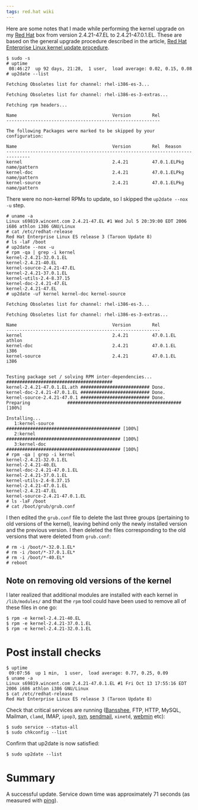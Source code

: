 ```yaml
---
tags: red.hat wiki
---
```


Here are some notes that I made while performing the kernel upgrade on my [Red Hat](/wiki/Red_Hat) box from version 2.4.21-47.EL to 2.4.21-47.0.1.EL. These are based on the general upgrade procedure described in the article, [Red Hat Enterprise Linux kernel update procedure](/wiki/Red_Hat_Enterprise_Linux_kernel_update_procedure).

    $ sudo -s
    # uptime
     08:46:27  up 92 days, 21:28,  1 user,  load average: 0.02, 0.15, 0.08
    # up2date --list

    Fetching Obsoletes list for channel: rhel-i386-es-3...

    Fetching Obsoletes list for channel: rhel-i386-es-3-extras...

    Fetching rpm headers...

    Name                                    Version        Rel
    ----------------------------------------------------------

    The following Packages were marked to be skipped by your configuration:

    Name                                    Version        Rel  Reason
    -------------------------------------------------------------------------------
    kernel                                  2.4.21         47.0.1.ELPkg name/pattern
    kernel-doc                              2.4.21         47.0.1.ELPkg name/pattern
    kernel-source                           2.4.21         47.0.1.ELPkg name/pattern

There were no non-kernel RPMs to update, so I skipped the `up2date --nox -u` step.

    # uname -a
    Linux s69819.wincent.com 2.4.21-47.EL #1 Wed Jul 5 20:39:00 EDT 2006 i686 athlon i386 GNU/Linux
    # cat /etc/redhat-release
    Red Hat Enterprise Linux ES release 3 (Taroon Update 8)
    # ls -laF /boot
    # up2date --nox -u
    # rpm -qa | grep -i kernel
    kernel-2.4.21-32.0.1.EL
    kernel-2.4.21-40.EL
    kernel-source-2.4.21-47.EL
    kernel-2.4.21-37.0.1.EL
    kernel-utils-2.4-8.37.15
    kernel-doc-2.4.21-47.EL
    kernel-2.4.21-47.EL
    # up2date -uf kernel kernel-doc kernel-source

    Fetching Obsoletes list for channel: rhel-i386-es-3...

    Fetching Obsoletes list for channel: rhel-i386-es-3-extras...

    Name                                    Version        Rel
    ----------------------------------------------------------
    kernel                                  2.4.21         47.0.1.EL         athlon
    kernel-doc                              2.4.21         47.0.1.EL         i386
    kernel-source                           2.4.21         47.0.1.EL         i386


    Testing package set / solving RPM inter-dependencies...
    ########################################
    kernel-2.4.21-47.0.1.EL.ath ########################## Done.
    kernel-doc-2.4.21-47.0.1.EL ########################## Done.
    kernel-source-2.4.21-47.0.1 ########################## Done.
    Preparing              ########################################### [100%]

    Installing...
       1:kernel-source          ########################################### [100%]
       2:kernel                 ########################################### [100%]
       3:kernel-doc             ########################################### [100%]
    # rpm -qa | grep -i kernel
    kernel-2.4.21-32.0.1.EL
    kernel-2.4.21-40.EL
    kernel-doc-2.4.21-47.0.1.EL
    kernel-2.4.21-37.0.1.EL
    kernel-utils-2.4-8.37.15
    kernel-2.4.21-47.0.1.EL
    kernel-2.4.21-47.EL
    kernel-source-2.4.21-47.0.1.EL
    # ls -laF /boot
    # cat /boot/grub/grub.conf

I then edited the `grub.conf` file to delete the last three groups (pertaining to old versions of the kernel), leaving behind only the newly installed version and the previous version. I then deleted the files corresponding to the old versions that were deleted from `grub.conf`:

    # rm -i /boot/*-32.0.1.EL*
    # rm -i /boot/*-37.0.1.EL*
    # rm -i /boot/*-40.EL*
    # reboot

## Note on removing old versions of the kernel

I later realized that additional modules are installed with each kernel in `/lib/modules/` and that the `rpm` tool could have been used to remove all of these files in one go:

    $ rpm -e kernel-2.4.21-40.EL
    $ rpm -e kernel-2.4.21-37.0.1.EL
    $ rpm -e kernel-2.4.21-32.0.1.EL

# Post install checks

    $ uptime
     09:07:56  up 1 min,  1 user,  load average: 0.77, 0.25, 0.09
    $ uname -a
    Linux s69819.wincent.com 2.4.21-47.0.1.EL #1 Fri Oct 13 17:55:16 EDT 2006 i686 athlon i386 GNU/Linux
    $ cat /etc/redhat-release
    Red Hat Enterprise Linux ES release 3 (Taroon Update 8)

Check that critical services are running ([Bansshee](/wiki/Bansshee), FTP, HTTP, MySQL, Mailman, `clamd`, IMAP, `ipop3`, [svn](/wiki/svn), [sendmail](/wiki/sendmail), `xinetd`, [webmin](/wiki/webmin) etc):

    $ sudo service --status-all
    $ sudo chkconfig --list

Confirm that up2date is now satisfied:

    $ sudo up2date --list

# Summary

A successful update. Service down time was approximately 71 seconds (as measured with [ping](/wiki/ping)).
